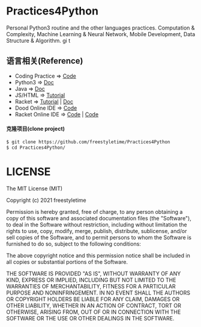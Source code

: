 # Practices4Python
Personal Python3 routine and the other languages practices.
Computation & Complexity, Machine Learning & Neural Network, 
Mobile Development, Data Structure & Algorithm.
gi t

## 语言相关(Reference)

* Coding Practice => [Code](https://www.codewars.com/)
* Python3     => [Doc](https://docs.python.org/3/)
* Java        => [Doc](https://docs.oracle.com/en/java)
* JS/HTML     => [Tutorial](https://www.w3schools.com/)
* Racket      => [Tutorial](https://tyrchen.github.io/racket-book/index.html) | [Doc](https://docs.racket-lang.org/reference/index.html)
* Dood Online IDE => [Code](https://codesandbox.io/)
* Racket Online IDE => [Code](https://replit.com/) | [Code](https://onecompiler.com/racket)


#### 克隆项目(clone project)

```sh
$ git clone https://github.com/freestyletime/Practices4Python
$ cd Practices4Python/
```


# LICENSE
The MIT License (MIT)

Copyright (c) 2021 freestyletime

Permission is hereby granted, free of charge, to any person obtaining a copy of
this software and associated documentation files (the "Software"), to deal in
the Software without restriction, including without limitation the rights to
use, copy, modify, merge, publish, distribute, sublicense, and/or sell copies of
the Software, and to permit persons to whom the Software is furnished to do so,
subject to the following conditions:

The above copyright notice and this permission notice shall be included in all
copies or substantial portions of the Software.

THE SOFTWARE IS PROVIDED "AS IS", WITHOUT WARRANTY OF ANY KIND, EXPRESS OR
IMPLIED, INCLUDING BUT NOT LIMITED TO THE WARRANTIES OF MERCHANTABILITY, FITNESS
FOR A PARTICULAR PURPOSE AND NONINFRINGEMENT. IN NO EVENT SHALL THE AUTHORS OR
COPYRIGHT HOLDERS BE LIABLE FOR ANY CLAIM, DAMAGES OR OTHER LIABILITY, WHETHER
IN AN ACTION OF CONTRACT, TORT OR OTHERWISE, ARISING FROM, OUT OF OR IN
CONNECTION WITH THE SOFTWARE OR THE USE OR OTHER DEALINGS IN THE SOFTWARE.  